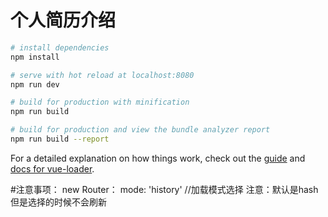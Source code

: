 # 个人简历介绍

``` bash
# install dependencies
npm install

# serve with hot reload at localhost:8080
npm run dev

# build for production with minification
npm run build

# build for production and view the bundle analyzer report
npm run build --report
```

For a detailed explanation on how things work, check out the [guide](http://vuejs-templates.github.io/webpack/) and [docs for vue-loader](http://vuejs.github.io/vue-loader).


#注意事项：
new Router：
mode: 'history' //加载模式选择  注意：默认是hash 但是选择的时候不会刷新
